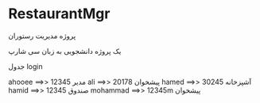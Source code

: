 # RestaurantMgr

پروژه مدیریت رستوران

یک پروژه دانشجویی به زبان  سی شارپ 

جدول login

ahooee ==>> 12345     مدیر
ali  ==>> 20178       پیشخوان
hamed ==>> 30245      آشپزخانه
hamid ==>> 12345      صندوق
mohammad ==>> 12345m      پیشخوان
